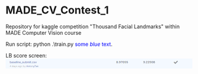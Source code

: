 # MADE_CV_Contest_1
Repository for kaggle competition "Thousand Facial Landmarks" within MADE Computer Vision course

Run script: python .\train.py <span style="color:blue">some *blue* text</span>.

LB score screen:
![Screenshot](LB.png)
